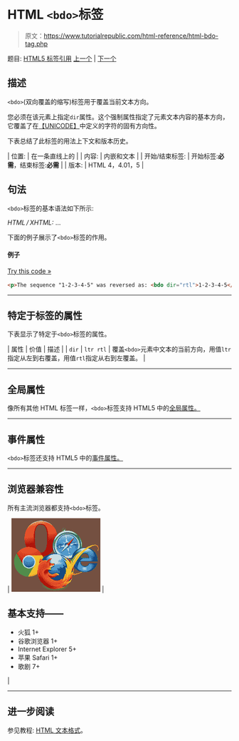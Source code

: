 # HTML `<bdo>`标签

> 原文：<https://www.tutorialrepublic.com/html-reference/html-bdo-tag.php>

题目: [HTML5 标签引用](html5-tags.php) [上一个](html5-bdi-tag.php) | [下一个](html-big-tag.php)

## 描述

`<bdo>`(双向覆盖的缩写)标签用于覆盖当前文本方向。

您必须在该元素上指定`dir`属性。这个强制属性指定了元素文本内容的基本方向，它覆盖了在[【UNICODE】](https://www.w3.org/TR/html4/references.html#ref-UNICODE)中定义的字符的固有方向性。

下表总结了此标签的用法上下文和版本历史。

| 位置: | 在一条直线上的 |
| 内容: | 内嵌和文本 |
| 开始/结束标签: | 开始标签:**必需**，结束标签:**必需** |
| 版本: | HTML 4，4.01，5 |

## 句法

`<bdo>`标签的基本语法如下所示:

*HTML / XHTML:* <bdo dir="ltr|rtl"> ... </bdo>

下面的例子展示了`<bdo>`标签的作用。

#### 例子

[Try this code »](../codelab.php?topic=html&file=bdo-tag "Try this code using online Editor")

```html
<p>The sequence "1-2-3-4-5" was reversed as: <bdo dir="rtl">1-2-3-4-5</bdo></p>
```

* * *

## 特定于标签的属性

下表显示了特定于`<bdo>`标签的属性。

| 属性 | 价值 | 描述 |
| `dir` | `ltr
rtl` | 覆盖`<bdo>`元素中文本的当前方向，用值`ltr`指定从左到右覆盖，用值`rtl`指定从右到左覆盖。 |

* * *

## 全局属性

像所有其他 HTML 标签一样，`<bdo>`标签支持 HTML5 中的[全局属性。](html5-global-attributes.php)

* * *

## 事件属性

`<bdo>`标签还支持 HTML5 中的[事件属性。](html5-event-attributes.php)

* * *

## 浏览器兼容性

所有主流浏览器都支持`<bdo>`标签。

| ![Browsers Icon](img/e9331123c77668c1832e541c2fca1002.png) | 

## 基本支持——

*   火狐 1+
*   谷歌浏览器 1+
*   Internet Explorer 5+
*   苹果 Safari 1+
*   歌剧 7+

 |

* * *

## 进一步阅读

参见教程: [HTML 文本格式](../html-tutorial/html-text-formatting.php)。